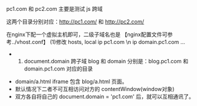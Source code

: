 pc1.com 和 pc2.com 主要是测试 js 跨域

这两个目录分别对应：http://pc1.com/ 和 http://pc2.com/

在nginx下配一个虚拟主机即可，二级子域名也是
【nginx配置文件可参考../vhost.conf】
(1)修改 hosts, local ip pc1.com \n ip domain.pc1.com ...

* 1. document.domain 跨子域
 blog 和 domain 分别是：blog.pc1.com 和 domain.pc1.com 对应的目录
 - domain/a.html iframe 包含 blog/a.html 页面。
 - 默认情况下二者不可互相访问对方的 contentWindow(window对象)
 - 双方各自将自己的 document.domain = 'pc1.com' 后，就可以互相通讯了。
